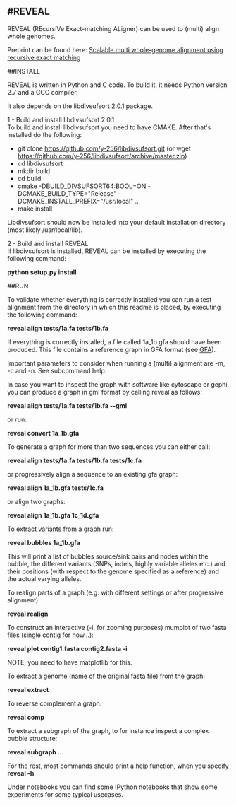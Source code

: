
#REVEAL
-----------------

REVEAL (REcursiVe Exact-matching ALigner) can be used to (multi) align whole genomes.

Preprint can be found here: [Scalable multi whole-genome alignment using recursive exact matching](http://www.biorxiv.org/content/early/2015/07/17/022715)

##INSTALL

REVEAL is written in Python and C code. To build it, it needs Python version 2.7 and a GCC compiler.

It also depends on the libdivsufsort 2.0.1 package.


1 - Build and install libdivsufsort 2.0.1  
To build and install libdivsufsort you need to have CMAKE. After that's installed do the following:  

- git clone https://github.com/y-256/libdivsufsort.git (or wget https://github.com/y-256/libdivsufsort/archive/master.zip)
- cd libdivsufsort
- mkdir build
- cd build
- cmake -DBUILD\_DIVSUFSORT64:BOOL=ON -DCMAKE\_BUILD\_TYPE="Release" -DCMAKE\_INSTALL\_PREFIX="/usr/local" ..
- make install

Libdivsufsort should now be installed into your default installation directory (most likely /usr/local/lib).  

2 - Build and install REVEAL  
If libdivsufsort is installed, REVEAL can be installed by executing the following command:

**python setup.py install**

##RUN

To validate whether everything is correctly installed you can run a test alignment from the directory in which this readme is placed, by executing the following command:  

**reveal align tests/1a.fa tests/1b.fa**  

If everything is correctly installed, a file called 1a\_1b.gfa should have been produced. This file contains a reference graph in GFA format (see [GFA](http://lh3.github.io/2014/07/19/a-proposal-of-the-grapical-fragment-assembly-format/)).

Important parameters to consider when running a (multi) alignment are -m, -c and -n. See subcommand help.

In case you want to inspect the graph with software like cytoscape or gephi, you can produce a graph in gml format by calling reveal as follows:

**reveal align tests/1a.fa tests/1b.fa --gml**

or run:

**reveal convert 1a_1b.gfa**

To generate a graph for more than two sequences you can either call:

**reveal align tests/1a.fa tests/1b.fa tests/1c.fa**

or progressively align a sequence to an existing gfa graph:

**reveal align 1a_1b.gfa tests/1c.fa**

or align two graphs:

**reveal align 1a_1b.gfa 1c_1d.gfa**

To extract variants from a graph run:

**reveal bubbles 1a&#95;1b.gfa**

This will print a list of bubbles source/sink pairs and nodes within the bubble, the different variants (SNPs, indels, highly variable alleles etc.) and their positions (with respect to the genome specified as a reference) and the actual varying alleles.

To realign parts of a graph (e.g. with different settings or after progressive alignment):

**reveal realign <graph> <source-node> <sink-node>**

To construct an interactive (-i, for zooming purposes) mumplot of two fasta files (single contig for now...):

**reveal plot contig1.fasta contig2.fasta -i**

NOTE, you need to have matplotlib for this.

To extract a genome (name of the original fasta file) from the graph:

**reveal extract <graph> <genome>**

To reverse complement a graph:

**reveal comp <graph>**

To extract a subgraph of the graph, to for instance inspect a complex bubble structure:

**reveal subgraph <graph> <node1> ...  <nodeN>**

For the rest, most commands should print a help function, when you specify **reveal <subcommand> -h**

Under notebooks you can find some IPython notebooks that show some experiments for some typical usecases.
